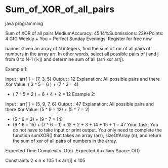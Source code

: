 # Sum_of_XOR_of_all_pairs
java programming


Sum of XOR of all pairs
MediumAccuracy: 45.14%Submissions: 23K+Points: 4
GfG Weekly + You = Perfect Sunday Evenings!
Register for free now

banner
Given an array of N integers, find the sum of xor of all pairs of numbers in the array arr. In other words, select all possible pairs of i and j from 0 to N-1 (i<j) and determine sum of all (arri xor arrj).

Example 1:

Input : arr[ ] = {7, 3, 5}
Output : 12
Explanation:
All possible pairs and there Xor
Value: ( 3 ^ 5 = 6 ) + (7 ^ 3 = 4)
 + ( 7 ^ 5 = 2 ) =  6 + 4 + 2 = 12
Example 2:

Input : arr[ ] = {5, 9, 7, 6} 
Output :  47
Explanation:
All possible pairs and there Xor
Value: (5 ^ 9 = 12) + (5 ^ 7 = 2)
 + (5 ^ 6 = 3) + (9 ^ 7 = 14)
 + (9 ^ 6 = 15) + (7 ^ 6 = 1)
 = 12 + 2 + 3 + 14 + 15 + 1 = 47
Your Task:
You do not have to take input or print output. You only need to complete the function sumXOR() that takes an array (arr), sizeOfArray (n), and return the sum of xor of all pairs of numbers in the array.

Expected Time Complexity: O(n).
Expected Auxiliary Space: O(1).

Constraints
2 ≤ n ≤ 105
1 ≤ arr[i] ≤ 105
